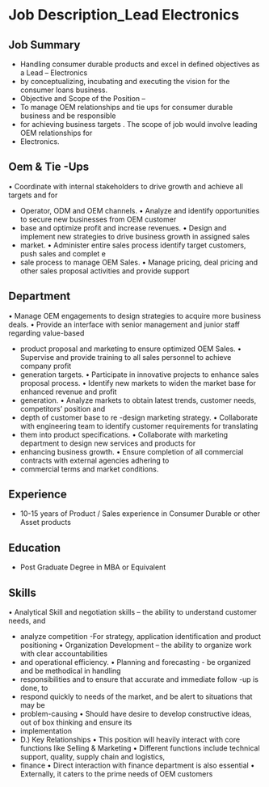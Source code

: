 # Job Description_Lead Electronics

## Job Summary

* Handling consumer durable products  and excel in defined objectives as a Lead – Electronics
* by conceptualizing, incubating and executing the vision for the consumer loans business.
* Objective and Scope of the Position –
* To manage OEM relationships and tie ups for consumer durable  business  and be responsible
* for achieving business targets . The scope of job would involve leading OEM relationships for
* Electronics.

## Oem & Tie -Ups

• Coordinate with internal stakeholders to drive growth and achieve all targets and for
* Operator, ODM and OEM channels.
• Analyze and identify opportunities to secure new businesses from OEM customer
* base and optimize profit and increase revenues.
• Design and implement new strategies to drive business growth in assigned sales
* market.
• Administer entire sales process identify target customers, push sales and complet e
* sale process to manage OEM Sales.
• Manage pricing, deal pricing and other sales proposal activities and provide support

## Department

• Manage OEM engagements to design strategies to acquire more business deals.
• Provide an interface with senior management and junior staff regarding value-based
* product proposal and marketing to ensure optimized OEM Sales.
• Supervise and provide training to all sales personnel to achieve company profit
* generation targets.
• Participate in innovative projects to enhance sales proposal process.
• Identify new markets to widen the market  base for enhanced revenue and profit
* generation.
• Analyze markets to obtain latest trends, customer needs, competitors’ position and
* depth of customer base to re -design marketing strategy.
• Collaborate with engineering team to identify customer requirements for translating
* them into product specifications.
• Collaborate with marketing department to design new services and products for
* enhancing business growth.
• Ensure completion of all commercial contracts with external agencies adhering to
* commercial terms and market conditions.

## Experience

* 10-15 years of Product / Sales experience in Consumer Durable or other Asset products

## Education

* Post Graduate Degree in MBA or Equivalent

## Skills

• Analytical Skill and negotiation skills – the ability to understand customer needs, and
* analyze competition -For strategy, application identification and product positioning
• Organization Development – the ability to organize work with clear accountabilities
* and operational efficiency.
• Planning and forecasting - be organized and be methodical in handling
* responsibilities and to ensure that accurate and immediate follow -up is done, to
* respond quickly to needs of the market, and be alert to situations that may be
* problem-causing
• Should have desire to develop constructive ideas, out of box thinking and ensure its
* implementation
* D.) Key Relationships
• This position will heavily interact with core functions like Selling & Marketing
• Different functions include technical support, quality, supply chain and logistics,
* finance
• Direct interaction with finance department is also essential
• Externally, it caters to the prime needs of OEM customers
